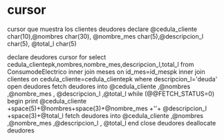 # cursor
cursor que muestra los clientes deudores
declare @cedula_cliente char(10),@nombres char(30),
		@nombre_mes char(5),@descripcion_l char(5),
		@total_l char(5)

declare deudores cursor
	for select cedula_clientepk,nombres,nombre_mes,descripcion_l,total_l 
	from ConsumodeElectrico 
	inner join meses on id_mes=id_mespk 
	inner join clientes on cedula_cliente=cedula_clientepk
where descripcion_l='deuda'
open deudores
fetch deudores into @cedula_cliente ,@nombres ,@nombre_mes ,
					@descripcion_l ,@total_l 
while (@@FETCH_STATUS=0)
		begin
		print  @cedula_cliente +space(5)+@nombres+space(3)+@nombre_mes +''+
		@descripcion_l +space(3)+@total_l
		fetch deudores into @cedula_cliente ,@nombres ,@nombre_mes ,@descripcion_l ,
							@total_l 
		end 
		close deudores
		deallocate deudores
